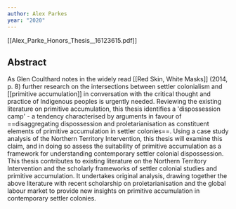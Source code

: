 ```yaml
---
author: Alex Parkes
year: "2020"
---
```

[[Alex_Parke_Honors_Thesis__16123615.pdf]]

## Abstract
As Glen Coulthard notes in the widely read [[Red Skin, White Masks]] (2014, p. 8) further research on the intersections between settler colonialism and [[primitive accumulation]] in conversation with the critical thought and practice of Indigenous peoples is urgently needed. Reviewing the existing literature on primitive accumulation, this thesis identifies a 'dispossession camp' - a tendency characterised by arguments in favour of ==disaggregating dispossession and proletarianisation as constituent elements of primitive accumulation in settler colonies==. Using a case study analysis of the Northern Territory Intervention, this thesis will examine this claim, and in doing so assess the suitability of primitive accumulation as a framework for understanding contemporary settler colonial dispossession. This thesis contributes to existing literature on the Northern Territory Intervention and the scholarly frameworks of settler colonial studies and primitive accumulation. It undertakes original analysis, drawing together the above literature with recent scholarship on proletarianisation and the global labour market to provide new insights on primitive accumulation in contemporary settler colonies.